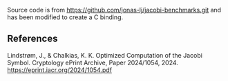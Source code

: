Source code is from <https://github.com/jonas-lj/jacobi-benchmarks.git> and has been modified to create a C binding. 

## References
Lindstrøm, J., & Chalkias, K. K. Optimized Computation of the Jacobi Symbol. Cryptology ePrint Archive, Paper 2024/1054, 2024. <https://eprint.iacr.org/2024/1054.pdf>
